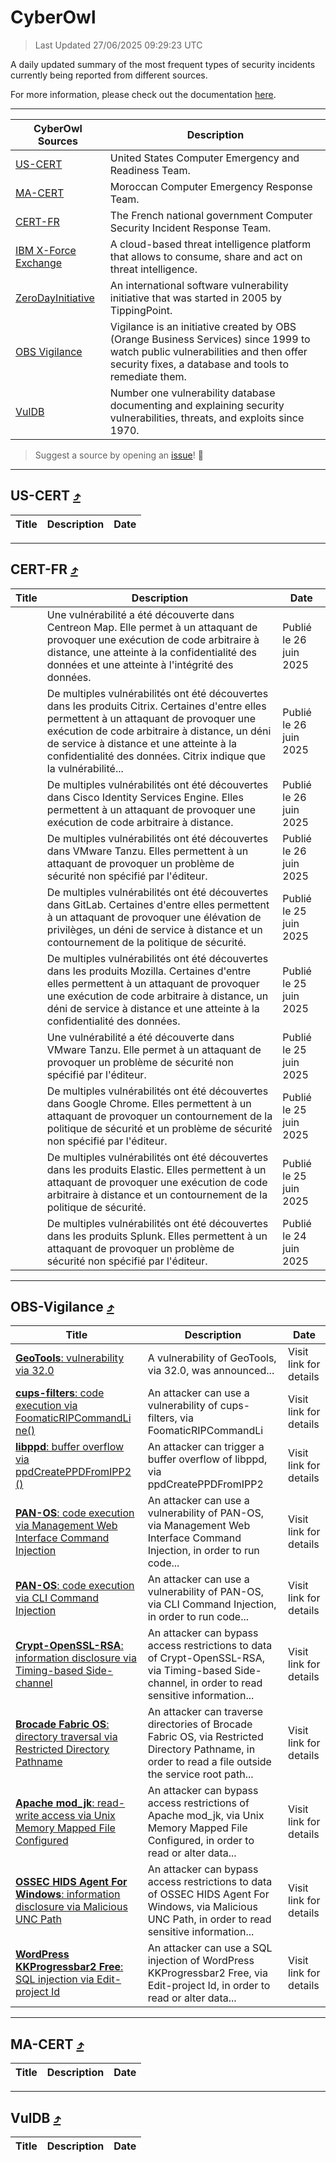 
 <div id='top'></div>

# CyberOwl

 > Last Updated 27/06/2025 09:29:23 UTC
 
 A daily updated summary of the most frequent types of security incidents currently being reported from different sources.
 
 For more information, please check out the documentation [here](./docs/README.md).
 
 ---
 |CyberOwl Sources|Description|
 |---|---|
 |[US-CERT](#us-cert-arrow_heading_up)|United States Computer Emergency and Readiness Team.|
 |[MA-CERT](#ma-cert-arrow_heading_up)|Moroccan Computer Emergency Response Team.|
 |[CERT-FR](#cert-fr-arrow_heading_up)|The French national government Computer Security Incident Response Team.|
 |[IBM X-Force Exchange](#ibmcloud-arrow_heading_up)|A cloud-based threat intelligence platform that allows to consume, share and act on threat intelligence.|
 |[ZeroDayInitiative](#zerodayinitiative-arrow_heading_up)|An international software vulnerability initiative that was started in 2005 by TippingPoint.|
 |[OBS Vigilance](#obs-vigilance-arrow_heading_up)|Vigilance is an initiative created by OBS (Orange Business Services) since 1999 to watch public vulnerabilities and then offer security fixes, a database and tools to remediate them.|
 |[VulDB](#vuldb-arrow_heading_up)|Number one vulnerability database documenting and explaining security vulnerabilities, threats, and exploits since 1970.|
 
 > Suggest a source by opening an [issue](https://github.com/karimhabush/cyberowl/issues)! :raised_hands:
 ---

## US-CERT [:arrow_heading_up:](#cyberowl)

 |Title|Description|Date|
 |---|---|---|
 
 ---

## CERT-FR [:arrow_heading_up:](#cyberowl)

 |Title|Description|Date|
 |---|---|---|
 |[](https://www.cert.ssi.gouv.fr/avis/CERTFR-2025-AVI-0541/)|Une vulnérabilité a été découverte dans Centreon Map. Elle permet à un attaquant de provoquer une exécution de code arbitraire à distance, une atteinte à la confidentialité des données et une atteinte à l'intégrité des données.|Publié le 26 juin 2025|
 |[](https://www.cert.ssi.gouv.fr/avis/CERTFR-2025-AVI-0540/)|De multiples vulnérabilités ont été découvertes dans les produits Citrix. Certaines d'entre elles permettent à un attaquant de provoquer une exécution de code arbitraire à distance, un déni de service à distance et une atteinte à la confidentialité des données. Citrix indique que la vulnérabilité...|Publié le 26 juin 2025|
 |[](https://www.cert.ssi.gouv.fr/avis/CERTFR-2025-AVI-0539/)|De multiples vulnérabilités ont été découvertes dans Cisco Identity Services Engine. Elles permettent à un attaquant de provoquer une exécution de code arbitraire à distance.|Publié le 26 juin 2025|
 |[](https://www.cert.ssi.gouv.fr/avis/CERTFR-2025-AVI-0538/)|De multiples vulnérabilités ont été découvertes dans VMware Tanzu. Elles permettent à un attaquant de provoquer un problème de sécurité non spécifié par l'éditeur.|Publié le 26 juin 2025|
 |[](https://www.cert.ssi.gouv.fr/avis/CERTFR-2025-AVI-0537/)|De multiples vulnérabilités ont été découvertes dans GitLab. Certaines d'entre elles permettent à un attaquant de provoquer une élévation de privilèges, un déni de service à distance et un contournement de la politique de sécurité.|Publié le 25 juin 2025|
 |[](https://www.cert.ssi.gouv.fr/avis/CERTFR-2025-AVI-0536/)|De multiples vulnérabilités ont été découvertes dans les produits Mozilla. Certaines d'entre elles permettent à un attaquant de provoquer une exécution de code arbitraire à distance, un déni de service à distance et une atteinte à la confidentialité des données.|Publié le 25 juin 2025|
 |[](https://www.cert.ssi.gouv.fr/avis/CERTFR-2025-AVI-0535/)|Une vulnérabilité a été découverte dans VMware Tanzu. Elle permet à un attaquant de provoquer un problème de sécurité non spécifié par l'éditeur.|Publié le 25 juin 2025|
 |[](https://www.cert.ssi.gouv.fr/avis/CERTFR-2025-AVI-0534/)|De multiples vulnérabilités ont été découvertes dans Google Chrome. Elles permettent à un attaquant de provoquer un contournement de la politique de sécurité et un problème de sécurité non spécifié par l'éditeur.|Publié le 25 juin 2025|
 |[](https://www.cert.ssi.gouv.fr/avis/CERTFR-2025-AVI-0533/)|De multiples vulnérabilités ont été découvertes dans les produits Elastic. Elles permettent à un attaquant de provoquer une exécution de code arbitraire à distance et un contournement de la politique de sécurité.|Publié le 25 juin 2025|
 |[](https://www.cert.ssi.gouv.fr/avis/CERTFR-2025-AVI-0532/)|De multiples vulnérabilités ont été découvertes dans les produits Splunk. Elles permettent à un attaquant de provoquer un problème de sécurité non spécifié par l'éditeur.|Publié le 24 juin 2025|
 
 ---

## OBS-Vigilance [:arrow_heading_up:](#cyberowl)

 |Title|Description|Date|
 |---|---|---|
 |[<a href="https://vigilance.fr/vulnerability/GeoTools-vulnerability-via-32-0-45249" class="noirorange"><b>GeoTools</b>: vulnerability via 32.0</a>](https://vigilance.fr/vulnerability/GeoTools-vulnerability-via-32-0-45249)|A vulnerability of GeoTools, via 32.0, was announced...|Visit link for details|
 |[<a href="https://vigilance.fr/vulnerability/cups-filters-code-execution-via-FoomaticRIPCommandLine-45243" class="noirorange"><b>cups-filters</b>: code execution via FoomaticRIPCommandLi<wbr>ne()</wbr></a>](https://vigilance.fr/vulnerability/cups-filters-code-execution-via-FoomaticRIPCommandLine-45243)|An attacker can use a vulnerability of cups-filters, via FoomaticRIPCommandLi|Visit link for details|
 |[<a href="https://vigilance.fr/vulnerability/libppd-buffer-overflow-via-ppdCreatePPDFromIPP2-45242" class="noirorange"><b>libppd</b>: buffer overflow via ppdCreatePPDFromIPP2<wbr>()</wbr></a>](https://vigilance.fr/vulnerability/libppd-buffer-overflow-via-ppdCreatePPDFromIPP2-45242)|An attacker can trigger a buffer overflow of libppd, via ppdCreatePPDFromIPP2|Visit link for details|
 |[<a href="https://vigilance.fr/vulnerability/PAN-OS-code-execution-via-Management-Web-Interface-Command-Injection-47414" class="noirorange"><b>PAN-OS</b>: code execution via Management Web Interface Command Injection</a>](https://vigilance.fr/vulnerability/PAN-OS-code-execution-via-Management-Web-Interface-Command-Injection-47414)|An attacker can use a vulnerability of PAN-OS, via Management Web Interface Command Injection, in order to run code...|Visit link for details|
 |[<a href="https://vigilance.fr/vulnerability/PAN-OS-code-execution-via-CLI-Command-Injection-47413" class="noirorange"><b>PAN-OS</b>: code execution via CLI Command Injection</a>](https://vigilance.fr/vulnerability/PAN-OS-code-execution-via-CLI-Command-Injection-47413)|An attacker can use a vulnerability of PAN-OS, via CLI Command Injection, in order to run code...|Visit link for details|
 |[<a href="https://vigilance.fr/vulnerability/Crypt-OpenSSL-RSA-information-disclosure-via-Timing-based-Side-channel-47407" class="noirorange"><b>Crypt-OpenSSL-RSA</b>: information disclosure via Timing-based Side-channel</a>](https://vigilance.fr/vulnerability/Crypt-OpenSSL-RSA-information-disclosure-via-Timing-based-Side-channel-47407)|An attacker can bypass access restrictions to data of Crypt-OpenSSL-RSA, via Timing-based Side-channel, in order to read sensitive information...|Visit link for details|
 |[<a href="https://vigilance.fr/vulnerability/Brocade-Fabric-OS-directory-traversal-via-Restricted-Directory-Pathname-47405" class="noirorange"><b>Brocade Fabric OS</b>: directory traversal via Restricted Directory Pathname</a>](https://vigilance.fr/vulnerability/Brocade-Fabric-OS-directory-traversal-via-Restricted-Directory-Pathname-47405)|An attacker can traverse directories of Brocade Fabric OS, via Restricted Directory Pathname, in order to read a file outside the service root path...|Visit link for details|
 |[<a href="https://vigilance.fr/vulnerability/Apache-mod-jk-read-write-access-via-Unix-Memory-Mapped-File-Configured-45235" class="noirorange"><b>Apache mod_jk</b>: read-write access via Unix Memory Mapped File Configured</a>](https://vigilance.fr/vulnerability/Apache-mod-jk-read-write-access-via-Unix-Memory-Mapped-File-Configured-45235)|An attacker can bypass access restrictions of Apache mod_jk, via Unix Memory Mapped File Configured, in order to read or alter data...|Visit link for details|
 |[<a href="https://vigilance.fr/vulnerability/OSSEC-HIDS-Agent-For-Windows-information-disclosure-via-Malicious-UNC-Path-47402" class="noirorange"><b>OSSEC HIDS Agent For Windows</b>: information disclosure via Malicious UNC Path</a>](https://vigilance.fr/vulnerability/OSSEC-HIDS-Agent-For-Windows-information-disclosure-via-Malicious-UNC-Path-47402)|An attacker can bypass access restrictions to data of OSSEC HIDS Agent For Windows, via Malicious UNC Path, in order to read sensitive information...|Visit link for details|
 |[<a href="https://vigilance.fr/vulnerability/WordPress-KKProgressbar2-Free-SQL-injection-via-Edit-project-Id-47399" class="noirorange"><b>WordPress KKProgressbar2 Free</b>: SQL injection via Edit-project Id</a>](https://vigilance.fr/vulnerability/WordPress-KKProgressbar2-Free-SQL-injection-via-Edit-project-Id-47399)|An attacker can use a SQL injection of WordPress KKProgressbar2 Free, via Edit-project Id, in order to read or alter data...|Visit link for details|
 
 ---

## MA-CERT [:arrow_heading_up:](#cyberowl)

 |Title|Description|Date|
 |---|---|---|
 
 ---

## VulDB [:arrow_heading_up:](#cyberowl)

 |Title|Description|Date|
 |---|---|---|
 